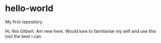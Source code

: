 # hello-world
My first repository

Hi, this Gilbert.
Am new here. Would love to familiarise my self and use this tool the best i can
